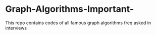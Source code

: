 # Graph-Algorithms-Important-
This repo contains codes of all famous graph algorithms freq asked in interviews
